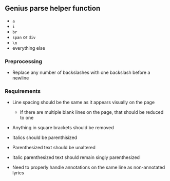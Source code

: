 ## Genius parse helper function
- `a`
- `i`
- `br`
- `span` or `div`
- `\n`
- everything else

### Preprocessing
- Replace any number of backslashes with one backslash before a newline

### Requirements
- Line spacing should be the same as it appears visually on the page
    - If there are multiple blank lines on the page, that should be reduced to one

- Anything in square brackets should be removed
- Italics should be parenthisized
- Parenthesized text should be unaltered
- Italic parenthesized text should remain singly parenthesized
- Need to properly handle annotations on the same line as non-annotated lyrics